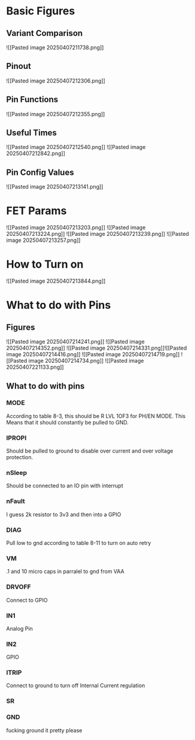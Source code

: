 
# Basic Figures
## Variant Comparison
![[Pasted image 20250407211738.png]]
## Pinout
![[Pasted image 20250407212306.png]]

## Pin Functions
![[Pasted image 20250407212355.png]]

## Useful Times
![[Pasted image 20250407212540.png]]
![[Pasted image 20250407212842.png]]


## Pin Config Values
![[Pasted image 20250407213141.png]]

# FET Params
![[Pasted image 20250407213203.png]]
![[Pasted image 20250407213224.png]]
![[Pasted image 20250407213239.png]]
![[Pasted image 20250407213257.png]]

# How to Turn on
![[Pasted image 20250407213844.png]]

# What to do with Pins
## Figures
![[Pasted image 20250407214241.png]]
![[Pasted image 20250407214352.png]]
![[Pasted image 20250407214331.png]]![[Pasted image 20250407214416.png]]
![[Pasted image 20250407214719.png]]
![[Pasted image 20250407214734.png]]
![[Pasted image 20250407221133.png]]
## What to do with pins
### MODE
According to table 8-3, this should be R LVL 1OF3 for PH/EN MODE. This Means that it should constantly be pulled to GND.
### IPROPI 
Should be pulled to ground to disable over current and over voltage protection.
### nSleep
Should be connected to an IO pin  with interrupt

### nFault
I guess 2k resistor to 3v3 and then into a GPIO

### DIAG
Pull low to gnd according to table 8-11 to turn on auto retry
### VM
.1 and 10 micro caps in parralel to gnd from VAA

### DRVOFF
Connect to GPIO

### IN1
Analog Pin

### IN2
GPIO 

### ITRIP
Connect to ground to turn off Internal Current regulation

### SR 

### GND
fucking ground it pretty please